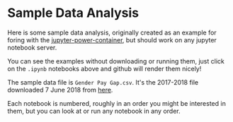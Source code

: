 # Sample Data Analysis

Here is some sample data analysis, originally created as an example for foring with the [jupyter-power-container](https://github.com/aogriffiths/jupyter-power-container), but should work on any jupyter notebook server.

You can see the examples without downloading or running them, just click on the `.ipynb` notebooks above and github will render them nicely!

The sample data file is `Gender Pay Gap.csv`. It's the 2017-2018 file downloaded 7 June 2018 from [here]( https://gender-pay-gap.service.gov.uk/viewing/download).

Each notebook is numbered, roughly in an order you might be interested in them, but you can look at or run any notebook in any order.
